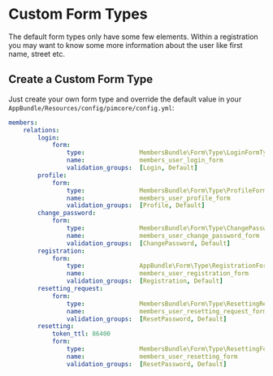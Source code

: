 # Custom Form Types

The default form types only have some few elements. Within a registration you may want to know some more information about the user like first name, street etc.

## Create a Custom Form Type

Just create your own form type and override the default value in your `AppBundle/Resources/config/pimcore/config.yml`:

```yaml
members:
    relations:
        login:
            form:
                type:               MembersBundle\Form\Type\LoginFormType
                name:               members_user_login_form
                validation_groups:  [Login, Default]
        profile:
            form:
                type:               MembersBundle\Form\Type\ProfileFormType
                name:               members_user_profile_form
                validation_groups:  [Profile, Default]
        change_password:
            form:
                type:               MembersBundle\Form\Type\ChangePasswordFormType
                name:               members_user_change_password_form
                validation_groups:  [ChangePassword, Default]
        registration:
            form:
                type:               AppBundle\Form\Type\RegistrationFormType
                name:               members_user_registration_form
                validation_groups:  [Registration, Default]
        resetting_request:
            form:
                type:               MembersBundle\Form\Type\ResettingRequestFormType
                name:               members_user_resetting_request_form
                validation_groups:  [ResetPassword, Default]
        resetting:
            token_ttl: 86400
            form:
                type:               MembersBundle\Form\Type\ResettingFormType
                name:               members_user_resetting_form
                validation_groups:  [ResetPassword, Default]
            
```